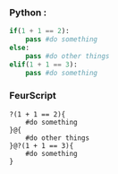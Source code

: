 ### Python : 
```python
if(1 + 1 == 2):
    pass #do something
else:
    pass #do other things
elif(1 + 1 == 3):
    pass #do something
```
### FeurScript
```feurscript
?(1 + 1 == 2){
    #do something
}@{
    #do other things
}@?(1 + 1 == 3){
    #do something
}
```
